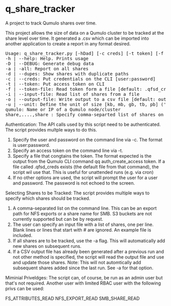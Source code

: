 # q_share_tracker
A project to track Qumulo shares over time.

This project allows the size of data on a Qumulo cluster to be tracked at the share level over time.  It generated a .csv which can be imported into another application to create a report in any format desired.

<PRE>
Usage: q_share_tracker.py [-hDad] [-c creds] [-t token] [-f token_file] [-i input_file] [-o output_file] [-u unit] qumulo [share,...share]
-h | --help: Help. Prints usage
-D | --DEBUG: Generate debug data
-a | -all: Report on all shares
-d | --dupes: Show shares with duplicate paths
-c | --creds: Put credentials on the CLI [user:password]
-t | --token: Put access token on CLI
-f | --token-file: Read token form a file [default: .qfsd_cred]
-i | --input-file: Read list of shares from a file
-o | --output-file: Write output to a csv file [default: outputs to screen
-u | --unit: Define the unit of size [kb, mb, gb, tb, pb] ('b optional') [default: bytes]
qumulo: Name or IP of a Qumulo node/cluster
share,....,share : Specify comma-separted list of shares on the CLI
</PRE>

Authentication:
The API calls used by this script need to be authenticated.  The script provides multple ways to do this.

1. Specify the user and password on the command line via -c.  The format is user:password.
2. Specify an access token on the command line via -t.
3. Specify a file that congtains the token.  The format expected is the output from the Qumulo CLI command qq auth_create_access token.  If a file called .qfsd_creds exists (the default file from that command), the script wil use that.  This is useful for unattended runs (e.g. via cron)
4. If no other options are used, the script will prompt the user for a user and password.  The password is not echoed to the screen.

Selecting Shares to be Tracked:
The script provides multiple ways to specify which shares should be tracked.

1. A comma-separated list on the command line.  This can be an export path for NFS exports or a share name for SMB.  S3 buckets are not currently supported but can be by request.
2. The user can specify an input file with a list of shares, one per line.  Blank lines or lines that start with # are ignored.  An example file is included.
3. If all shares are to be tracked, use the -a flag.  This will automatically add new shares on subsequent runs.
4. If a CSV output file has already been generated after a previous run and not other method is specified, the script will read the output file and use and update those shares. Note:  This will not automtically add subsequent shares added since the last run.  See -a for that option.

Miminial Priveldges:
The script can, of course, be run as an admin user but that's not required.  Another user with limited RBAC user with the following privs can be used:

FS_ATTRIBUTES_READ
NFS_EXPORT_READ
SMB_SHARE_READ

